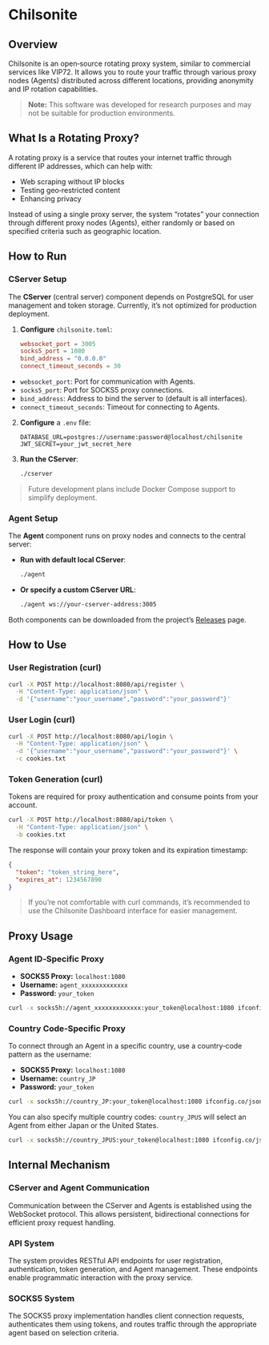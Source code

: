 # Chilsonite

## Overview

Chilsonite is an open‑source rotating proxy system, similar to commercial services like VIP72. It allows you to route your traffic through various proxy nodes (Agents) distributed across different locations, providing anonymity and IP rotation capabilities.

> **Note:** This software was developed for research purposes and may not be suitable for production environments.

## What Is a Rotating Proxy?

A rotating proxy is a service that routes your internet traffic through different IP addresses, which can help with:

- Web scraping without IP blocks
- Testing geo‑restricted content
- Enhancing privacy

Instead of using a single proxy server, the system “rotates” your connection through different proxy nodes (Agents), either randomly or based on specified criteria such as geographic location.

## How to Run

### CServer Setup

The **CServer** (central server) component depends on PostgreSQL for user management and token storage. Currently, it’s not optimized for production deployment.

1. **Configure** `chilsonite.toml`:

   ```toml
   websocket_port = 3005
   socks5_port = 1080
   bind_address = "0.0.0.0"
   connect_timeout_seconds = 30
   ```

- `websocket_port`: Port for communication with Agents.
- `socks5_port`: Port for SOCKS5 proxy connections.
- `bind_address`: Address to bind the server to (default is all interfaces).
- `connect_timeout_seconds`: Timeout for connecting to Agents.

2. **Configure** a `.env` file:

   ```env
   DATABASE_URL=postgres://username:password@localhost/chilsonite
   JWT_SECRET=your_jwt_secret_here
   ```

3. **Run the CServer**:

   ```bash
   ./cserver
   ```

> Future development plans include Docker Compose support to simplify deployment.

### Agent Setup

The **Agent** component runs on proxy nodes and connects to the central server:

- **Run with default local CServer**:

  ```bash
  ./agent
  ```

- **Or specify a custom CServer URL**:

  ```bash
  ./agent ws://your-cserver-address:3005
  ```

Both components can be downloaded from the project’s [Releases](./releases) page.

## How to Use

### User Registration (curl)

```bash
curl -X POST http://localhost:8080/api/register \
  -H "Content-Type: application/json" \
  -d '{"username":"your_username","password":"your_password"}'
```

### User Login (curl)

```bash
curl -X POST http://localhost:8080/api/login \
  -H "Content-Type: application/json" \
  -d '{"username":"your_username","password":"your_password"}' \
  -c cookies.txt
```

### Token Generation (curl)

Tokens are required for proxy authentication and consume points from your account.

```bash
curl -X POST http://localhost:8080/api/token \
  -H "Content-Type: application/json" \
  -b cookies.txt
```

The response will contain your proxy token and its expiration timestamp:

```json
{
  "token": "token_string_here",
  "expires_at": 1234567890
}
```

> If you’re not comfortable with curl commands, it’s recommended to use the Chilsonite Dashboard interface for easier management.

## Proxy Usage

### Agent ID‑Specific Proxy

- **SOCKS5 Proxy:** `localhost:1080`
- **Username:** `agent_xxxxxxxxxxxxx`
- **Password:** `your_token`

```bash
curl -x socks5h://agent_xxxxxxxxxxxxx:your_token@localhost:1080 ifconfig.co/json
```

### Country Code‑Specific Proxy

To connect through an Agent in a specific country, use a country‑code pattern as the username:

- **SOCKS5 Proxy:** `localhost:1080`
- **Username:** `country_JP`
- **Password:** `your_token`

```bash
curl -x socks5h://country_JP:your_token@localhost:1080 ifconfig.co/json
```

You can also specify multiple country codes: `country_JPUS` will select an Agent from either Japan or the United States.

```bash
curl -x socks5h://country_JPUS:your_token@localhost:1080 ifconfig.co/json
```

## Internal Mechanism

### CServer and Agent Communication

Communication between the CServer and Agents is established using the WebSocket protocol. This allows persistent, bidirectional connections for efficient proxy request handling.

### API System

The system provides RESTful API endpoints for user registration, authentication, token generation, and Agent management. These endpoints enable programmatic interaction with the proxy service.

### SOCKS5 System

The SOCKS5 proxy implementation handles client connection requests, authenticates them using tokens, and routes traffic through the appropriate agent based on selection criteria.
